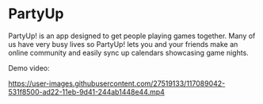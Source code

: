 # PartyUp
PartyUp! is an app designed to get people playing games together. Many of us have very busy lives so PartyUp! lets you and your friends make an online community and easily sync up calendars showcasing game nights. 

Demo video:

https://user-images.githubusercontent.com/27519133/117089042-531f8500-ad22-11eb-9d41-244ab1448e44.mp4
